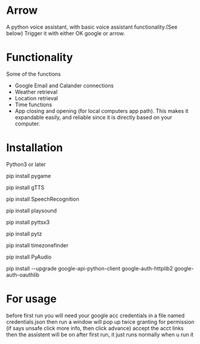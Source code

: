 # Arrow

A python voice assistant, with basic voice assistant functionality.(See below)
Trigger it with either OK google or arrow.

# Functionality

Some of the functions

-   Google Email and Calander connections
-   Weather retrieval
-   Location retrieval
-   Time functions
-   App closing and opening (for local computers app path). This makes it expandable easily, and reliable since it is directly based on your computer.

# Installation

Python3 or later

pip install pygame

pip install gTTS

pip install SpeechRecognition

pip install playsound

pip install pyttsx3

pip install pytz

pip install timezonefinder

pip install PyAudio

pip install --upgrade google-api-python-client google-auth-httplib2 google-auth-oauthlib

# For usage

before first run you will need your google acc credentials in a file named credentials.json
then run
a window will pop up twice granting for permission (if says unsafe click more info, then click advance) accept the acct links
then the assistent will be on
after first run, it just runs normally when u run it
